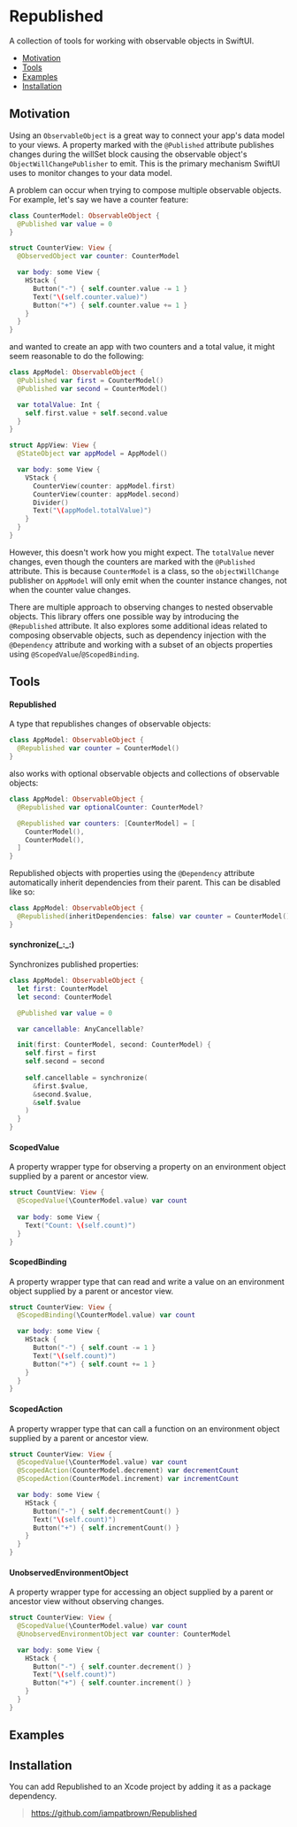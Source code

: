 # Republished

A collection of tools for working with observable objects in SwiftUI. 

* [Motivation](#motivation)
* [Tools](#tools)
* [Examples](#examples)
* [Installation](#installation)


## Motivation

Using an `ObservableObject` is a great way to connect your app's data model to your views. A property marked with the `@Published` attribute publishes changes during the willSet block causing the observable object's `ObjectWillChangePublisher` to emit. This is the primary mechanism SwiftUI uses to monitor changes to your data model.

A problem can occur when trying to compose multiple observable objects. For example, let's say we have a counter feature:

```swift
class CounterModel: ObservableObject {
  @Published var value = 0
}

struct CounterView: View {
  @ObservedObject var counter: CounterModel

  var body: some View {
    HStack {
      Button("-") { self.counter.value -= 1 }
      Text("\(self.counter.value)")
      Button("+") { self.counter.value += 1 }
    }
  }
}
```

and wanted to create an app with two counters and a total value, it might seem reasonable to do the following:

```swift
class AppModel: ObservableObject {
  @Published var first = CounterModel()
  @Published var second = CounterModel()

  var totalValue: Int { 
    self.first.value + self.second.value
  }
}

struct AppView: View {
  @StateObject var appModel = AppModel()

  var body: some View {
    VStack {
      CounterView(counter: appModel.first)
      CounterView(counter: appModel.second)
      Divider()
      Text("\(appModel.totalValue)")
    }
  }
}
```

However, this doesn't work how you might expect. The `totalValue` never changes, even though the counters are marked with the `@Published` attribute. This is because `CounterModel` is a class, so the `objectWillChange` publisher on `AppModel` will only emit when the counter instance changes, not when the counter value changes. 

There are multiple approach to observing changes to nested observable objects. This library offers one possible way by introducing the `@Republished` attribute. It also explores some additional ideas related to composing observable objects, such as dependency injection with the `@Dependency` attribute and working with a subset of an objects properties using `@ScopedValue`/`@ScopedBinding`.

## Tools

#### Republished

A type that republishes changes of observable objects:

```swift
class AppModel: ObservableObject {
  @Republished var counter = CounterModel()
}
```

also works with optional observable objects and collections of observable objects:

```swift
class AppModel: ObservableObject {
  @Republished var optionalCounter: CounterModel?

  @Republished var counters: [CounterModel] = [
    CounterModel(),
    CounterModel(),
  ]
}
```

Republished objects with properties using the `@Dependency` attribute automatically inherit dependencies from their parent. This can be disabled like so:

```swift
class AppModel: ObservableObject {
  @Republished(inheritDependencies: false) var counter = CounterModel()
}
```

#### synchronize(\_:\_:)

Synchronizes published properties:

```swift
class AppModel: ObservableObject {
  let first: CounterModel
  let second: CounterModel

  @Published var value = 0

  var cancellable: AnyCancellable?

  init(first: CounterModel, second: CounterModel) {
    self.first = first
    self.second = second
    
    self.cancellable = synchronize(
      &first.$value,
      &second.$value,
      &self.$value
    )
  }
}
```

#### ScopedValue

A property wrapper type for observing a property on an environment object supplied by a parent or ancestor view.

```swift
struct CountView: View {
  @ScopedValue(\CounterModel.value) var count
  
  var body: some View {
    Text("Count: \(self.count)")
  }
}
```

#### ScopedBinding

A property wrapper type that can read and write a value on an environment object supplied by a parent or ancestor view.

```swift
struct CounterView: View {
  @ScopedBinding(\CounterModel.value) var count

  var body: some View {
    HStack {
      Button("-") { self.count -= 1 }
      Text("\(self.count)")
      Button("+") { self.count += 1 }
    }
  }
}
```

#### ScopedAction

A property wrapper type that can call a function on an environment object supplied by a parent or ancestor view.

```swift
struct CounterView: View {
  @ScopedValue(\CounterModel.value) var count
  @ScopedAction(CounterModel.decrement) var decrementCount
  @ScopedAction(CounterModel.increment) var incrementCount

  var body: some View {
    HStack {
      Button("-") { self.decrementCount() }
      Text("\(self.count)")
      Button("+") { self.incrementCount() }
    }
  }
}
```

#### UnobservedEnvironmentObject

A property wrapper type for accessing an object supplied by a parent or ancestor view without observing changes.

```swift
struct CounterView: View {
  @ScopedValue(\CounterModel.value) var count
  @UnobservedEnvironmentObject var counter: CounterModel

  var body: some View {
    HStack {
      Button("-") { self.counter.decrement() }
      Text("\(self.count)")
      Button("+") { self.counter.increment() }
    }
  }
}
```

## Examples

## Installation

You can add Republished to an Xcode project by adding it as a package dependency.

> https://github.com/iampatbrown/Republished
